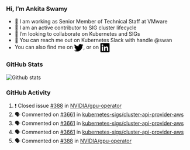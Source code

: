 ### Hi, I’m Ankita Swamy

- 💼 I am working as Senior Member of Technical Staff at VMware
- 👀 I am an active contributor to SIG cluster lifecycle 
- 💞️ I’m looking to collaborate on Kubernetes and SIGs
- 💬 You can reach me out on Kubernetes Slack with handle @swan
- You can also find me on <a href="https://twitter.com/SwamyAnkita" target="blank"><img align="center" src="https://raw.githubusercontent.com/Ankitasw/Ankitasw/master/svg/twitter.svg" alt="Ankitasw" height="25" width="25" color="#1DA1f2" /></a>, or on <a href="https://www.linkedin.com/in/Ankitaswamy/" target="blank"><img align="center" src="https://raw.githubusercontent.com/Ankitasw/Ankitasw/master/svg/linkedin.svg" alt="Ankitasw" height="25" width="25" /></a>

### GitHub Stats
![Github stats](https://github-readme-stats.vercel.app/api?username=Ankitasw&count_private=true&show_icons=true&theme=tokyonight)

### GitHub Activity 
<!--START_SECTION:activity-->
1. ❗️ Closed issue [#388](https://github.com/NVIDIA/gpu-operator/issues/388) in [NVIDIA/gpu-operator](https://github.com/NVIDIA/gpu-operator)
2. 🗣 Commented on [#3661](https://github.com/kubernetes-sigs/cluster-api-provider-aws/issues/3661) in [kubernetes-sigs/cluster-api-provider-aws](https://github.com/kubernetes-sigs/cluster-api-provider-aws)
3. 🗣 Commented on [#3661](https://github.com/kubernetes-sigs/cluster-api-provider-aws/issues/3661) in [kubernetes-sigs/cluster-api-provider-aws](https://github.com/kubernetes-sigs/cluster-api-provider-aws)
4. 🗣 Commented on [#3661](https://github.com/kubernetes-sigs/cluster-api-provider-aws/issues/3661) in [kubernetes-sigs/cluster-api-provider-aws](https://github.com/kubernetes-sigs/cluster-api-provider-aws)
5. 🗣 Commented on [#388](https://github.com/NVIDIA/gpu-operator/issues/388) in [NVIDIA/gpu-operator](https://github.com/NVIDIA/gpu-operator)
<!--END_SECTION:activity-->
